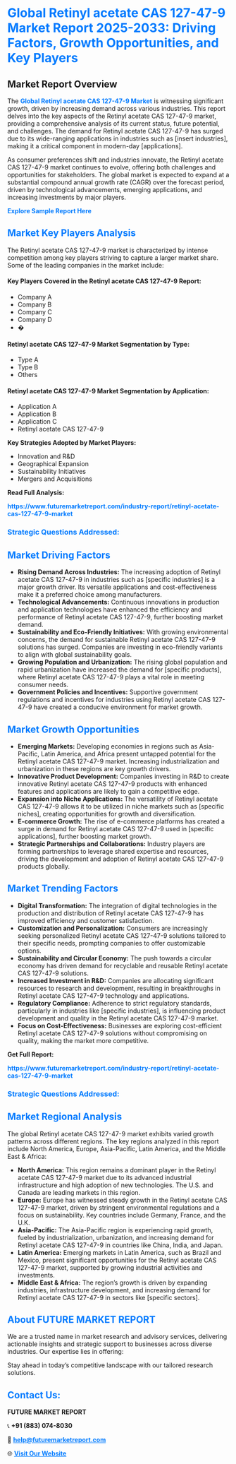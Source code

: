 <h1 style="color: #007BFF;">Global Retinyl acetate CAS 127-47-9 Market Report 2025-2033: Driving Factors, Growth Opportunities, and Key Players</h1>

<section id="overview">
<h2>Market Report Overview</h2>
<p>The <a href="https://www.futuremarketreport.com/industry-report/retinyl-acetate-cas-127-47-9-market" style="color: #007BFF; text-decoration: none;"><strong>Global Retinyl acetate CAS 127-47-9 Market</strong></a> is witnessing significant growth, driven by increasing demand across various industries. This report delves into the key aspects of the Retinyl acetate CAS 127-47-9 market, providing a comprehensive analysis of its current status, future potential, and challenges. The demand for Retinyl acetate CAS 127-47-9 has surged due to its wide-ranging applications in industries such as [insert industries], making it a critical component in modern-day [applications].</p>
<p>As consumer preferences shift and industries innovate, the Retinyl acetate CAS 127-47-9 market continues to evolve, offering both challenges and opportunities for stakeholders. The global market is expected to expand at a substantial compound annual growth rate (CAGR) over the forecast period, driven by technological advancements, emerging applications, and increasing investments by major players.</p>
</section>

<section id="overview">
<p><a href="https://www.futuremarketreport.com/request-sample/reportId=111917" style="color: #007BFF; text-decoration: none;"><strong>Explore Sample Report Here</strong></a></p>
</section>

<section id="key-players">
<h2 style="color: #007BFF;">Market Key Players Analysis</h2>
<p>The Retinyl acetate CAS 127-47-9 market is characterized by intense competition among key players striving to capture a larger market share. Some of the leading companies in the market include:</p>
<h4>Key Players Covered in the Retinyl acetate CAS 127-47-9 Report:</h4>
<ul><li>Company A</li><li>Company B</li><li>Company C</li><li>Company D</li><li>�</li></ul>
<h4>Retinyl acetate CAS 127-47-9 Market Segmentation by Type:</h4>
<ul><li>Type A</li><li>Type B</li><li>Others</li></ul>

<h4>Retinyl acetate CAS 127-47-9 Market Segmentation by Application:</h4>
<ul><li>Application A</li><li>Application B</li><li>Application C</li><li>Retinyl acetate CAS 127-47-9</li></ul>
<p><strong>Key Strategies Adopted by Market Players:</strong></p>
<ul>
<li>Innovation and R&D</li>
<li>Geographical Expansion</li>
<li>Sustainability Initiatives</li>
<li>Mergers and Acquisitions</li>
</ul>
</section>

<section>
<p><strong>Read Full Analysis: </strong></p><a href="https://www.futuremarketreport.com/industry-report/retinyl-acetate-cas-127-47-9-market" style="color: #007BFF; text-decoration: none;"><strong>https://www.futuremarketreport.com/industry-report/retinyl-acetate-cas-127-47-9-market</strong></a>
<h3 style="color: #007BFF;">Strategic Questions Addressed:</h3>
</section>

<section id="driving-factors">
<h2 style="color: #007BFF;">Market Driving Factors</h2>
<ul>
<li><strong>Rising Demand Across Industries:</strong> The increasing adoption of Retinyl acetate CAS 127-47-9 in industries such as [specific industries] is a major growth driver. Its versatile applications and cost-effectiveness make it a preferred choice among manufacturers.</li>
<li><strong>Technological Advancements:</strong> Continuous innovations in production and application technologies have enhanced the efficiency and performance of Retinyl acetate CAS 127-47-9, further boosting market demand.</li>
<li><strong>Sustainability and Eco-Friendly Initiatives:</strong> With growing environmental concerns, the demand for sustainable Retinyl acetate CAS 127-47-9 solutions has surged. Companies are investing in eco-friendly variants to align with global sustainability goals.</li>
<li><strong>Growing Population and Urbanization:</strong> The rising global population and rapid urbanization have increased the demand for [specific products], where Retinyl acetate CAS 127-47-9 plays a vital role in meeting consumer needs.</li>
<li><strong>Government Policies and Incentives:</strong> Supportive government regulations and incentives for industries using Retinyl acetate CAS 127-47-9 have created a conducive environment for market growth.</li>
</ul>
</section>

<section id="growth-opportunities">
<h2 style="color: #007BFF;">Market Growth Opportunities</h2>
<ul>
<li><strong>Emerging Markets:</strong> Developing economies in regions such as Asia-Pacific, Latin America, and Africa present untapped potential for the Retinyl acetate CAS 127-47-9 market. Increasing industrialization and urbanization in these regions are key growth drivers.</li>
<li><strong>Innovative Product Development:</strong> Companies investing in R&D to create innovative Retinyl acetate CAS 127-47-9 products with enhanced features and applications are likely to gain a competitive edge.</li>
<li><strong>Expansion into Niche Applications:</strong> The versatility of Retinyl acetate CAS 127-47-9 allows it to be utilized in niche markets such as [specific niches], creating opportunities for growth and diversification.</li>
<li><strong>E-commerce Growth:</strong> The rise of e-commerce platforms has created a surge in demand for Retinyl acetate CAS 127-47-9 used in [specific applications], further boosting market growth.</li>
<li><strong>Strategic Partnerships and Collaborations:</strong> Industry players are forming partnerships to leverage shared expertise and resources, driving the development and adoption of Retinyl acetate CAS 127-47-9 products globally.</li>
</ul>
</section>

<section id="trending-factors">
<h2 style="color: #007BFF;">Market Trending Factors</h2>
<ul>
<li><strong>Digital Transformation:</strong> The integration of digital technologies in the production and distribution of Retinyl acetate CAS 127-47-9 has improved efficiency and customer satisfaction.</li>
<li><strong>Customization and Personalization:</strong> Consumers are increasingly seeking personalized Retinyl acetate CAS 127-47-9 solutions tailored to their specific needs, prompting companies to offer customizable options.</li>
<li><strong>Sustainability and Circular Economy:</strong> The push towards a circular economy has driven demand for recyclable and reusable Retinyl acetate CAS 127-47-9 solutions.</li>
<li><strong>Increased Investment in R&D:</strong> Companies are allocating significant resources to research and development, resulting in breakthroughs in Retinyl acetate CAS 127-47-9 technology and applications.</li>
<li><strong>Regulatory Compliance:</strong> Adherence to strict regulatory standards, particularly in industries like [specific industries], is influencing product development and quality in the Retinyl acetate CAS 127-47-9 market.</li>
<li><strong>Focus on Cost-Effectiveness:</strong> Businesses are exploring cost-efficient Retinyl acetate CAS 127-47-9 solutions without compromising on quality, making the market more competitive.</li>
</ul>
</section>

<section>
<p><strong>Get Full Report: </strong></p><a href="https://www.futuremarketreport.com/industry-report/retinyl-acetate-cas-127-47-9-market" style="color: #007BFF; text-decoration: none;"><strong>https://www.futuremarketreport.com/industry-report/retinyl-acetate-cas-127-47-9-market</strong></a>
<h3 style="color: #007BFF;">Strategic Questions Addressed:</h3>
</section>


<section id="regional-analysis">
<h2 style="color: #007BFF;">Market Regional Analysis</h2>
<p>The global Retinyl acetate CAS 127-47-9 market exhibits varied growth patterns across different regions. The key regions analyzed in this report include North America, Europe, Asia-Pacific, Latin America, and the Middle East & Africa:</p>
<ul>
<li><strong>North America:</strong> This region remains a dominant player in the Retinyl acetate CAS 127-47-9 market due to its advanced industrial infrastructure and high adoption of new technologies. The U.S. and Canada are leading markets in this region.</li>
<li><strong>Europe:</strong> Europe has witnessed steady growth in the Retinyl acetate CAS 127-47-9 market, driven by stringent environmental regulations and a focus on sustainability. Key countries include Germany, France, and the U.K.</li>
<li><strong>Asia-Pacific:</strong> The Asia-Pacific region is experiencing rapid growth, fueled by industrialization, urbanization, and increasing demand for Retinyl acetate CAS 127-47-9 in countries like China, India, and Japan.</li>
<li><strong>Latin America:</strong> Emerging markets in Latin America, such as Brazil and Mexico, present significant opportunities for the Retinyl acetate CAS 127-47-9 market, supported by growing industrial activities and investments.</li>
<li><strong>Middle East & Africa:</strong> The region’s growth is driven by expanding industries, infrastructure development, and increasing demand for Retinyl acetate CAS 127-47-9 in sectors like [specific sectors].</li>
</ul>
</section>

<footer>
<h2 style="color: #007BFF;">About FUTURE MARKET REPORT</h2>
<p>We are a trusted name in market research and advisory services, delivering actionable insights and strategic support to businesses across diverse industries. Our expertise lies in offering:</p>

<p>Stay ahead in today’s competitive landscape with our tailored research solutions.</p>

<h2 style="color: #007BFF;">Contact Us:</h2>
<p><strong>FUTURE MARKET REPORT</strong></p>
<p>📞 <strong>+91 (883) 074-8030</strong></p>
<p>📧 <strong><a href="mailto:help@futuremarketreport.com" style="color: #007BFF;">help@futuremarketreport.com</a></strong></p>
<p>🌐 <strong><a href="https://www.futuremarketreport.com/" style="color: #007BFF;">Visit Our Website</a></strong></p>
</footer>